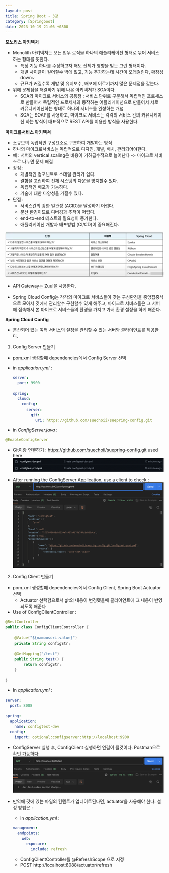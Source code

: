 ```yaml
---
layout: post
title: Spring Boot - 3강
category: [Springboot]
date: 2023-10-19 21:06 +0800
---
```


**모노리스 아키텍처**

- Monolith 아키텍쳐는 모든 업무 로직을 하나의 애플리케이션 형태로 묶어 서비스 하는 형태를 뜻한다.
  - 특정 기능 하나를 수정하고자 해도 전체가 영향을 받는 그런 형태이다.
  - 개발 사이클이 길어질수 밖에 없고, 기능 추가하는데 시간이 오래걸린다, 확장성 down~
  - 규묘가 커질수록 개발 및 유지보수, 배포에 이르기까지 많은 문제접을 갖는다.
- 위에 문제점을 해결하기 위해 나온 아키텍쳐가 SOA이다.
  - SOA와 마이크로 서비스의 공통점 : 서비스 단위로 구분해서 독립적인 프로세스로 만들어서 독립적인 프로세서의 동작하는 어플리케이션으로 만들어서 서로 커뮤니케이션하는 형태로 하나의 서비스를 완성하는 개념
  - SOA는 SOAP를 사용하고, 마이크로 서비스는 각각의 서비스 간의 커뮤니케이션 하는 방식이 대표적으로 REST API를 이용한 방식을 사용한다.

**마이크롤서비스 아키텍쳐**

- 소규모의 독립적인 구성요소로 구분하여 개발하는 방식
- 하나의 마이크로서비스는 독립적으로 디자인, 개발, 배치, 관리되어야한다.
- 예 : 서버의 vertical scaling은 비용이 기하급수적으로 늘어난다 -> 마이크로 서비스로 나누면 문제 해결
- 장점 :
  - 개별적인 컴포넌트로 스테일 관리가 쉽다.
  - 결함을 고립하여 전체 시스텡의 다운을 방지할수 있다.
  - 독립적인 배포가 가능하다.
  - 기술에 대한 다양성을 가질수 있다.
- 단점 :
  - 서비스간의 강한 일관성 (ACID)을 달성하기 어렵다.
  - 분산 환경이므로 디버깅과 추적이 어렵다.
  - end-to-end 테스트의 필요성이 증가한다.
  - 애플리케이션 개발과 배포방법 (CI/CD)이 중요해진다.

![diagram](/assets/img/micro_table.png)

- API Gateway는 Zuul을 사용한다.

- Spring Cloud Config는 각각의 마이크로 서비스들이 갖는 구성환경을 중앙집중식으로 모아서 깃에서 관리할수 구현할수 있게 해주고, 마이크로 서비스들은 그 서버에 접속해서 본 마이크로 서비스들의 환경을 가지고 가서 환경 설정을 하게 해준다.

**Spring Cloud Config**

- 분산되어 있는 여러 서비스의 설정을 관리할 수 있는 서버와 클라이언트를 제공한다.

1. Config Server 만들기

- pom.xml 생성할때 dependencies에서 Config Server 선택
- in _application.yml_ :

  ```yml
  server:
    port: 9900

  spring:
    cloud:
      config:
        server:
          git:
            uri: https://github.com/suechoii/suepring-config.git
  ```

- in _ConfigServer.java_ :

```java
@EnableConfigServer
```

- Git이랑 연결하기 : https://github.com/suechoii/suepring-config.git used here
  ![diagram](/assets/img/GitFiles.png)

- After running the ConfigServer Application, use a client to check :
  ![diagram](/assets/img/Postman.png)

2. Config Client 만들기

- pom.xml 생성할때 dependencies에서 Config Client, Spring Boot Actuator 선택
  - Actuator 선택함으로서 git의 내용이 변경됐을때 클라이언트에 그 내용이 반영되도록 해준다
- Use of ConfigClientController :

```java
@RestController
public class ConfigClientController {

    @Value("${namoosori.value}")
    private String configStr;

    @GetMapping("/test")
    public String test() {
        return configStr;
    }

}
```

- In _application.yml_ :

```yml
server:
  port: 8088

spring:
  application:
    name: configtest-dev
  config:
    import: optional:configserver:http://localhost:9900
```

- ConfigServer 실행 후, ConfigClient 실행하면 연결이 될것이다. Postman으로 확인 가능하다:
  ![diagram](/assets/img/Postman2.png)

- 만약에 깃에 있는 파일의 컨텐트가 업데이트된다면, actuator을 사용해야 한다. 설정 방법은 :
  - in _application.yml_ :
  ```yml
  management:
    endpoints:
      web:
        exposure:
          include: refresh
  ```
  - ConfigClientController를 @RefreshScope 으로 지정
  - POST http://localhost:8088/actuator/refresh
